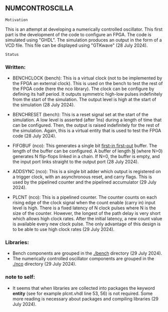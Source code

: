 <!-- file: README.md -->
<!-- content: readme file for numcontroscilla project -->
<!-- Created: 2024 july 28 -->
<!-- Author: Roch Schanen -->

NUMCONTROSCILLA
---

	Motivation

This is an attempt at developing a numerically controlled oscillator.
This first part is the development of the code to configure an FPGA.
The code is simulated using "GHDL".
The simulation produces an output in the form of a VCD file.
This file can be displayed using "GTKwave" (28 July 2024).

	Status

### Written:

- BENCHCLOCK (bench): This is a virtual clock (not to be implemented by the FPGA an external clock). This is used on the bench to test the rest of the FPGA code (here the nco library). The clock can be configure by defining its half period. It outputs symmetric high-low pulses indefinitely from the start of the simulation. The output level is high at the start of the simulation (28 July 2024).

- BENCHRESET (bench): This is a reset signal set at the start of the simulation. A low level is asserted (after 1ns) during a length of time that can be configured. Then, the output is raised indefinitely for the rest of the simulation. Again, this is a virtual entity that is used to test the FPGA code (28 July 2024).

- FIFOBUF (nco): This generates a single bit <u>first-in first-out</u> buffer. The length of the buffer can be configured. A buffer of length <u>N</u> (where N>0) generates N flip-flops linked in a chain. If N=0, the buffer is empty, and the input port links straight to the output port (28 July 2024).

- ADDSYNC (nco): This is a single bit adder which output is registered on a trigger clock, with an asynchronous reset, and carry flags. This is used by the pipelined counter and the pipelined accumulator (29 July 2024).

- PLCNT (nco): This is a pipelined counter. The counter counts on each rising edge of the clock signal when the count enable (carry in) input level is high. There is a fixed latency of N clock pulses where N is the size of the counter. However, the longest of the path delay is very short which allows high clock rates. After the initial latency, a new count value is available every new clock pulse. The only advantage of this design is to be able to use high clock rates (29 July 2024).

### Libraries:

- Bench components are grouped in the <u>./bench</u> directory (29 July 2024).
- The numerically controlled oscillator components are grouped in the <u>./nco</u> directory (29 July 2024).

### note to self:

- It seems that when libraries are collected into packages the keyword **entity** (see for example plcnt.vhdl line 53, 56) is not required. Some more reading is necessary about packages and compiling libraries (29 July 2024).
